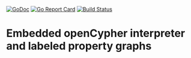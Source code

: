 [![GoDoc](https://godoc.org/github.com/cloudprivacylabs/opencypher?status.svg)](https://godoc.org/github.com/cloudprivacylabs/opencypher)
[![Go Report Card](https://goreportcard.com/badge/github.com/cloudprivacylabs/opencypher)](https://goreportcard.com/report/github.com/cloudprivacylabs/opencypher)
[![Build Status](https://github.com/cloudprivacylabs/opencypher/actions/workflows/CI.yml/badge.svg?branch=main)](https://github.com/cloudprivacylabs/opencypher/actions/workflows/CI.yml)
# Embedded openCypher interpreter and labeled property graphs
